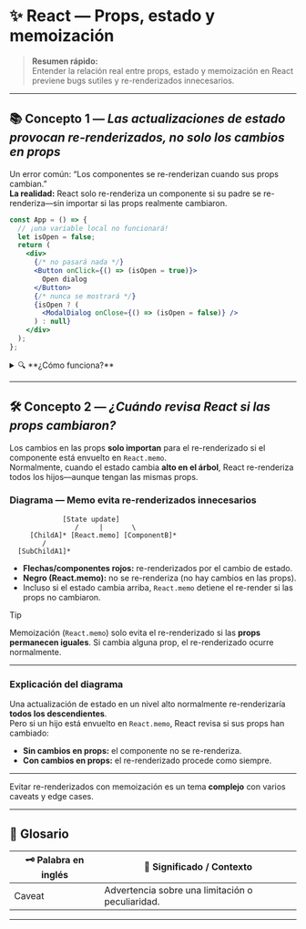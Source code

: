 # ✨ React — Props, estado y memoización

> **Resumen rápido:**  
> Entender la relación real entre props, estado y memoización en React previene bugs sutiles y re-renderizados innecesarios.

---

## 📚 Concepto 1 — _Las actualizaciones de estado provocan re-renderizados, no solo los cambios en props_

Un error común: “Los componentes se re-renderizan cuando sus props cambian.”  
**La realidad:** React solo re-renderiza un componente si su padre se re-renderiza—sin importar si las props realmente cambiaron.

```jsx
const App = () => {
  // ¡una variable local no funcionará!
  let isOpen = false;
  return (
    <div>
      {/* no pasará nada */}
      <Button onClick={() => (isOpen = true)}>
        Open dialog
      </Button>
      {/* nunca se mostrará */}
      {isOpen ? (
        <ModalDialog onClose={() => (isOpen = false)} />
      ) : null}
    </div>
  );
};
```

<details>
<summary>🔍 **¿Cómo funciona?**</summary>

- Cambiar `isOpen` **sin estado de React** no provoca un re-renderizado.
- La UI nunca se actualiza, así que el diálogo nunca aparece.
- React solo actualiza la UI en respuesta a cambios de estado o re-renderizados desde arriba.
</details>

---

## 🛠️ Concepto 2 — _¿Cuándo revisa React si las props cambiaron?_

Los cambios en las props **solo importan** para el re-renderizado si el componente está envuelto en `React.memo`.  
Normalmente, cuando el estado cambia **alto en el árbol**, React re-renderiza todos los hijos—aunque tengan las mismas props.

### Diagrama — Memo evita re-renderizados innecesarios

```
             [State update]
                /     |       \
     [ChildA]* [React.memo] [ComponentB]*
        /
  [SubChildA1]*

```

- **Flechas/componentes rojos:** re-renderizados por el cambio de estado.
- **Negro (React.memo):** no se re-renderiza (no hay cambios en las props).
- Incluso si el estado cambia arriba, `React.memo` detiene el re-render si las props no cambiaron.

> [!TIP]  
> Memoización (`React.memo`) solo evita el re-renderizado si las **props permanecen iguales**. Si cambia alguna prop, el re-renderizado ocurre normalmente.

---

### Explicación del diagrama

Una actualización de estado en un nivel alto normalmente re-renderizaría **todos los descendientes**.  
Pero si un hijo está envuelto en `React.memo`, React revisa si sus props han cambiado:
- **Sin cambios en props:** el componente no se re-renderiza.
- **Con cambios en props:** el re-renderizado procede como siempre.

---

Evitar re-renderizados con memoización es un tema **complejo** con varios caveats y edge cases.

---

## 📖 Glosario

| 🗝️ Palabra en inglés | 📝 Significado / Contexto                        |
|----------------------|--------------------------------------------------|
| Caveat               | Advertencia sobre una limitación o peculiaridad. |

---
